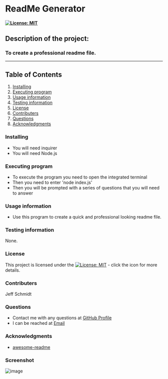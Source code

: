 
# ReadMe Generator

####  [![License: MIT](https://img.shields.io/badge/License-MIT-yellow.svg)](https://opensource.org/licenses/MIT)

## Description of the project:
### To create a professional readme file.

---
## **Table of Contents**
1. [Installing](#installing)
1. [Executing program](#executing-program)
1. [Usage information](#usage-information)
1. [Testing information](#testing-information)
1. [License](#license)
1. [Contributers](#contributers)
1. [Questions](#questions)
1. [Acknowledgments](#acknowledgments)


### Installing

* You will need inquirer
* You will need Node.js

### Executing program

* To execute the program you need to open the integrated terminal
* Then you need to enter 'node index.js'
* Then you will be prompted with a series of questions that you will need to answer

### Usage information

* Use this program to create a quick and professional looking readme file.

### Testing information

None.

### License

This project is licensed under the  [![License: MIT](https://img.shields.io/badge/License-MIT-yellow.svg)](https://opensource.org/licenses/MIT)  - click the icon for more details.

### Contributers

Jeff Schmidt 

### Questions

* Contact me with any questions at [GitHub Profile](https://github.com/jeff-t-schmidt)
* I can be reached at [Email](mailto:jeff@jeff.com)

### Acknowledgments

* [awesome-readme](https://github.com/Rufasa85/)

### Screenshot
![image](https://user-images.githubusercontent.com/101135703/164563744-09f67e1c-9e67-4bfe-bce1-63eb9c3e371f.png)
        